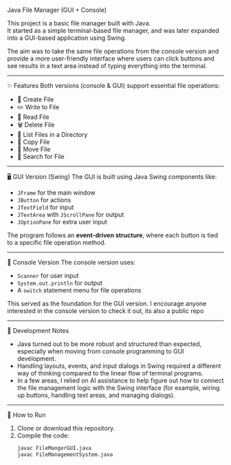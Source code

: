 Java File Manager (GUI + Console)

This project is a basic file manager built with Java.  
It started as a simple terminal-based file manager, and was later expanded into a GUI-based application using Swing.

The aim was to take the same file operations from the console version and provide a more user-friendly interface where users can click buttons and see results in a text area instead of typing everything into the terminal.

---------------------------------------------

✨ Features
Both versions (console & GUI) support essential file operations:

- 📄 Create File
- ✏️ Write to File  
- 📖 Read File  
- 🗑️ Delete File  
- 📂 List Files in a Directory
- 📑 Copy File  
- 🚚 Move File  
- 🔎 Search for File

---------------------------------------------

🖥️ GUI Version (Swing)
The GUI is built using Java Swing components like:
- `JFrame` for the main window  
- `JButton` for actions  
- `JTextField` for input  
- `JTextArea` with `JScrollPane` for output  
- `JOptionPane` for extra user input  

The program follows an **event-driven structure**, where each button is tied to a specific file operation method.

---------------------------------------------------

📜 Console Version
The console version uses:
- `Scanner` for user input  
- `System.out.println` for output  
- A `switch` statement menu for file operations  

This served as the foundation for the GUI version. 
I encourage anyone interested in the console version to check it out, its also a public repo

------------------------------------------------------

🚧 Development Notes
- Java turned out to be more robust and structured than expected, especially when moving from console programming to GUI development.  
- Handling layouts, events, and input dialogs in Swing required a different way of thinking compared to the linear flow of terminal programs.  
- In a few areas, I relied on AI assistance to help figure out how to connect the file management logic with the Swing interface (for example, wiring up buttons, handling text areas, and managing dialogs).  

---

🏃 How to Run
1. Clone or download this repository.  
2. Compile the code:  
   ```bash
   javac FileMangerGUI.java
   javac FileManagementSystem.java
